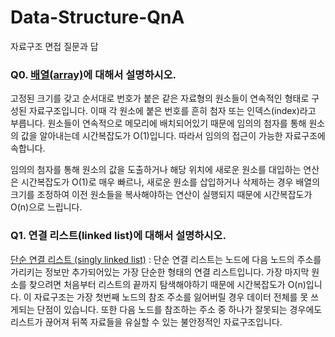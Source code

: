 # Data-Structure-QnA
자료구조 면접 질문과 답

### Q0. [배열(array)](https://gist.github.com/devetude/9cd446755976a89e03c023e98a77903a)에 대해서 설명하시오.
고정된 크기를 갖고 순서대로 번호가 붙은 같은 자료형의 원소들이 연속적인 형태로 구성된 자료구조입니다. 이때 각 원소에 붙은 번호를 흔히 첨자 또는 인덱스(index)라고 부릅니다. 원소들이 연속적으로 메모리에 배치되어있기 때문에 임의의 첨자를 통해 원소의 값을 알아내는데 시간복잡도가 O(1)입니다. 따라서 임의의 접근이 가능한 자료구조에 속합니다.

임의의 첨자를 통해 원소의 값을 도출하거나 해당 위치에 새로운 원소를 대입하는 연산은 시간복잡도가 O(1)로 매우 빠르나, 새로운 원소를 삽입하거나 삭제하는 경우 배열의 크기를 조정하여 이전 원소들을 복사해야하는 연산이 실행되지 때문에 시간복잡도가 O(n)으로 느립니다.

### Q1. 연결 리스트(linked list)에 대해서 설명하시오.
[단순 연결 리스트 (singly linked list)](https://gist.github.com/devetude/eaf18d184ce96f7828a7dc79538d6f24) : 단순 연결 리스트는 노드에 다음 노드의 주소를 가리키는 정보만 추가되어있는 가장 단순한 형태의 연결 리스트입니다. 가장 마지막 원소를 찾으려면 처음부터 리스트의 끝까지 탐색해야하기 때문에 시간복잡도가 O(n)입니다. 이 자료구조는 가장 첫번째 노드의 참조 주소를 잃어버릴 경우 데이터 전체를 못 쓰게되는 단점이 있습니다. 또한 다음 노드를 참조하는 주소 중 하나가 잘못되는 경우에도 리스트가 끊어져 뒤쪽 자료들을 유실할 수 있는 불안정적인 자료구조입니다.
